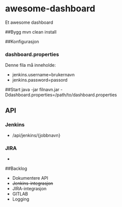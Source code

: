 # awesome-dashboard

Et awesome dashboard

##Bygg
mvn clean install

##Konfigurasjon

### dashboard.properties

Denne fila må inneholde:

* jenkins.username=brukernavn
* jenkins.password=passord

##Start
java -jar filnavn.jar -Ddashboard.properties=/path/to/dashboard.properties

## API
### Jenkins
* /api/jenkins/{jobbnavn} 

### JIRA
* 

##Backlog
* Dokumentere API
* ~~Jenkins-integrasjon~~
* JIRA-integrasjon
* GITLAB
* Logging

